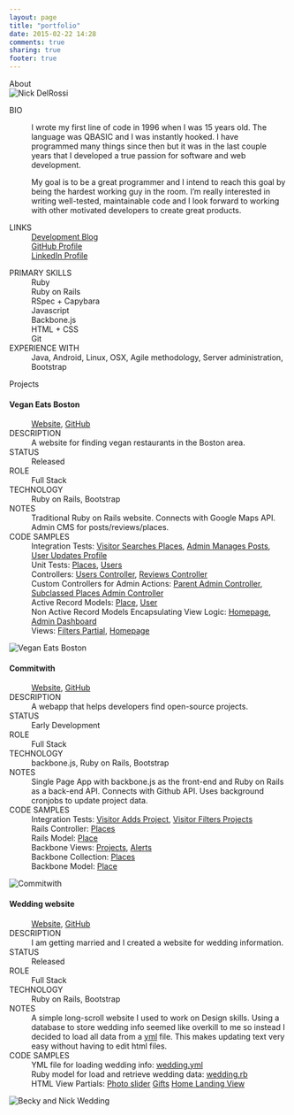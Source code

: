 ```yaml
---
layout: page
title: "portfolio"
date: 2015-02-22 14:28
comments: true
sharing: true
footer: true
---
```

<div class="portfolio-section-title">About</div>
<div class="row project">
  <div class="col-sm-3">
    <img class="img-responsive img-rounded" src="/images/avatar2.jpg" alt="Nick DelRossi">
  </div>
  <div class="col-sm-5">
    <dl>
      <dt>BIO</dt>
      <dd>
        <p>I wrote my first line of code in 1996 when I was 15 years old. 
          The language was QBASIC and I was instantly hooked. 
          I have programmed many things since then but it was in the last couple years that I developed a true passion for software and web development.
        </p>
        <p>
          My goal is to be a great programmer and I intend to reach this goal by being the hardest working guy in the room. 
          I’m really interested in writing well-tested, maintainable code and I look forward to working with other motivated developers to create great products. 
        </p>
      </dd>
      <dt>LINKS</dt>
      <dd>
        <a href="http://www.nickdelrossi.com">Development Blog</a><br>
        <a href="https://github.com/ndelrossi">GitHub Profile</a><br>
        <a href="https://www.linkedin.com/pub/nick-delrossi/7a/76/617">LinkedIn Profile</a><br>
      </dd>
    </dl>
  </div>
  <div class="col-sm-4">
    <dl>
      <dt>PRIMARY SKILLS</dt>
      <dd>
        Ruby<br>
        Ruby on Rails<br>
        RSpec + Capybara<br>
        Javascript<br>
        Backbone.js<br>
        HTML + CSS<br>
        Git
      </dd>
      <dt>EXPERIENCE WITH</dt>
      <dd>Java, Android, Linux, OSX, Agile methodology, Server administration, Bootstrap</dd>
    </dl>
  </div>
</div>
<div class="portfolio-section-title">Projects</div>
<div class="row project">
  <div class="col-sm-5 col-sm-push-7">
    <h4>Vegan Eats Boston</h4>
    <dl>
      <dd>
        <a href="https://www.veganeatsboston.com">Website</a>,
        <a href="https://github.com/ndelrossi/vegan_eats_boston">GitHub</a>
      </dd>
      <dt>DESCRIPTION</dt>
      <dd>A website for finding vegan restaurants in the Boston area.</dd>
      <dt>STATUS</dt>
      <dd class="text-success">Released</dd>
      <dt>ROLE</dt>
      <dd>Full Stack</dd>
      <dt>TECHNOLOGY</dt>
      <dd>Ruby on Rails, Bootstrap</dd>
      <dt>NOTES</dt>
      <dd>Traditional Ruby on Rails website. Connects with Google Maps API. Admin CMS for posts/reviews/places.</dd>
      <dt>CODE SAMPLES</dt>
      <dd>Integration Tests: 
        <a href="https://github.com/ndelrossi/vegan_eats_boston/blob/master/spec/features/visitor_searches_places_spec.rb">Visitor Searches Places</a>, 
        <a href="https://github.com/ndelrossi/vegan_eats_boston/blob/master/spec/features/admin_manages_posts_spec.rb">Admin Manages Posts</a>, 
        <a href="https://github.com/ndelrossi/vegan_eats_boston/blob/master/spec/features/user_updates_profile_spec.rb">User Updates Profile</a> 
      </dd>
      <dd>Unit Tests: 
        <a href="https://github.com/ndelrossi/vegan_eats_boston/blob/master/spec/models/place_spec.rb">Places</a>, 
        <a href="https://github.com/ndelrossi/vegan_eats_boston/blob/master/spec/models/user_spec.rb">Users</a>
      </dd>
      <dd>Controllers: 
        <a href="https://github.com/ndelrossi/vegan_eats_boston/blob/master/app/controllers/users_controller.rb">Users Controller</a>, 
        <a href="https://github.com/ndelrossi/vegan_eats_boston/blob/master/app/controllers/reviews_controller.rb">Reviews Controller</a>
      </dd>
      <dd>Custom Controllers for Admin Actions: 
        <a href="https://github.com/ndelrossi/vegan_eats_boston/blob/master/app/controllers/admins_controller.rb">Parent Admin Controller</a>, 
        <a href="https://github.com/ndelrossi/vegan_eats_boston/blob/master/app/controllers/admin/places_controller.rb">Subclassed Places Admin Controller</a>
      </dd>
      <dd>Active Record Models: 
        <a href="https://github.com/ndelrossi/vegan_eats_boston/blob/master/app/models/place.rb">Place</a>, 
        <a href="https://github.com/ndelrossi/vegan_eats_boston/blob/master/app/models/user.rb">User</a>
      </dd>
      <dd>Non Active Record Models Encapsulating View Logic: 
        <a href="https://github.com/ndelrossi/vegan_eats_boston/blob/master/app/models/homepage.rb">Homepage</a>, 
        <a href="https://github.com/ndelrossi/vegan_eats_boston/blob/master/app/models/admin_dashboard.rb">Admin Dashboard</a>
      </dd>
      <dd>Views: 
        <a href="https://github.com/ndelrossi/vegan_eats_boston/blob/master/app/views/places/_filters.html.erb">Filters Partial</a>, 
        <a href="https://github.com/ndelrossi/vegan_eats_boston/blob/master/app/views/static_pages/home.html.erb">Homepage</a>
      </dd>
    </dl>
  </div>
  <div class="col-sm-7 col-sm-pull-5">
    <img class="img-responsive" src="/images/vegan_eats_boston1.png" alt="Vegan Eats Boston">
  </div>
</div>
<div class="row project">
  <div class="col-sm-5 col-sm-push-7">
    <h4>Commitwith</h4>
    <dl>
      <dd>
        <a href="http://www.commitwith.com">Website</a>,
        <a href="https://github.com/ndelrossi/commitwith">GitHub</a>
      </dd>
      <dt>DESCRIPTION</dt>
      <dd>A webapp that helps developers find open-source projects.</dd>
      <dt>STATUS</dt>
      <dd class="text-danger">Early Development</dd>
      <dt>ROLE</dt>
      <dd>Full Stack</dd>
      <dt>TECHNOLOGY</dt>
      <dd>backbone.js, Ruby on Rails, Bootstrap</dd>
      <dt>NOTES</dt>
      <dd>Single Page App with backbone.js as the front-end and Ruby on Rails as a back-end API. Connects with Github API. Uses background cronjobs to update project data.</dd>
      <dt>CODE SAMPLES</dt>
      <dd>Integration Tests: 
        <a href="https://github.com/ndelrossi/commitwith/blob/master/spec/features/visitor_adds_project_spec.rb">Visitor Adds Project</a>, 
        <a href="https://github.com/ndelrossi/commitwith/blob/master/spec/features/visitor_filters_projects_spec.rb">Visitor Filters Projects</a> 
      </dd>
      <dd>Rails Controller: 
        <a href="https://github.com/ndelrossi/commitwith/blob/master/app/controllers/projects_controller.rb">Places</a>
      </dd>
      <dd>Rails Model: 
        <a href="https://github.com/ndelrossi/commitwith/blob/master/app/models/project.rb">Place</a>
      </dd>
      <dd>Backbone Views: 
        <a href="https://github.com/ndelrossi/commitwith/blob/master/app/assets/javascripts/views/projects.js">Projects</a>, 
        <a href="https://github.com/ndelrossi/commitwith/blob/master/app/assets/javascripts/views/alerts.js">Alerts</a> 
      </dd>
      <dd>Backbone Collection: 
        <a href="https://github.com/ndelrossi/commitwith/blob/master/app/assets/javascripts/collections/projects.js">Places</a>
      </dd>
      <dd>Backbone Model: 
        <a href="https://github.com/ndelrossi/commitwith/blob/master/app/assets/javascripts/models/project.js">Place</a>
      </dd>
    </dl>
  </div>
  <div class="col-sm-7 col-sm-pull-5">
    <img class="img-responsive" src="/images/commitwith1.png" alt="Commitwith">
  </div>
</div>
<div class="row project">
  <div class="col-sm-5 col-sm-push-7">
    <h4>Wedding website</h4>
    <dl>
      <dd>
        <a href="http://www.beckyandnickwedding.com">Website</a>,
        <a href="https://github.com/ndelrossi/beckyandnickwedding">GitHub</a>
      </dd>
      <dt>DESCRIPTION</dt>
      <dd>I am getting married and I created a website for wedding information.</dd>
      <dt>STATUS</dt>
      <dd class="text-danger">Released</dd>
      <dt>ROLE</dt>
      <dd>Full Stack</dd>
      <dt>TECHNOLOGY</dt>
      <dd>Ruby on Rails, Bootstrap</dd>
      <dt>NOTES</dt>
      <dd>A simple long-scroll website I used to work on Design skills. Using a database to store wedding info seemed like overkill to me so instead I decided to load all data from a <a href="https://github.com/ndelrossi/beckyandnickwedding/blob/master/wedding.yml">yml</a> file. This makes updating text very easy without having to edit html files.</dd>
      <dt>CODE SAMPLES</dt>
      <dd>YML file for loading wedding info:
        <a href="https://github.com/ndelrossi/beckyandnickwedding/blob/master/wedding.yml">wedding.yml</a>
      </dd>
      <dd>Ruby model for load and retrieve wedding data:
        <a href="https://github.com/ndelrossi/beckyandnickwedding/blob/master/app/models/wedding.rb">wedding.rb</a>
      </dd>
      <dd>HTML View Partials:
        <a href="https://github.com/ndelrossi/beckyandnickwedding/blob/master/app/views/pages/_our_story_photos.html.erb">Photo slider</a>
        <a href="https://github.com/ndelrossi/beckyandnickwedding/blob/master/app/views/pages/_gifts.html.erb">Gifts</a>
        <a href="https://github.com/ndelrossi/beckyandnickwedding/blob/master/app/views/pages/home.html.erb">Home Landing View</a>
      </dd>
    </dl>
  </div>
  <div class="col-sm-7 col-sm-pull-5">
    <img class="img-responsive" src="/images/beckyandnickwedding.png" alt="Becky and Nick Wedding">
  </div>
</div>
